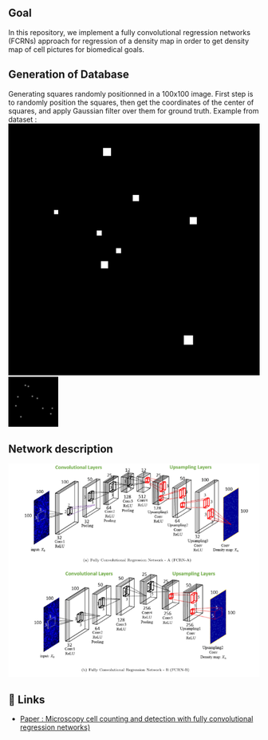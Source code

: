 
## Goal
In this repository, we implement a fully convolutional regression  networks (FCRNs) approach for regression of a density map in order to get density map of cell pictures for biomedical goals.
## Generation of Database 

Generating squares randomly positionned in a 100x100 image.
First step is to randomly position the squares, then get the coordinates of the center of squares, and apply Gaussian filter over them for ground truth.
Example from dataset : 
![alt-text-1](https://github.com/Ananas1Anass/Cellular_counting/blob/main/Images/image8.png "title-1") ![alt-text-2](https://github.com/Ananas1Anass/Cellular_counting/blob/main/Images/image_gth_4_17.png "title-2")



## Network description 
![alt text](https://github.com/Ananas1Anass/Cellular_counting/blob/main/Images/FCRN.png)

## 🔗 Links
- [ Paper : Microscopy cell counting and detection with fully convolutional regression networks)](https://www.tandfonline.com/doi/abs/10.1080/21681163.2016.1149104?journalCode=tciv20 "Microscopy cell counting and detection with fully convolutional regression networks")

